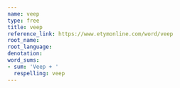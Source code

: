 ```yaml
---
name: veep
type: free
title: veep
reference_link: https://www.etymonline.com/word/veep
root_name: 
root_language: 
denotation: 
word_sums:
- sum: 'Veep + '
  respelling: veep
---
```

